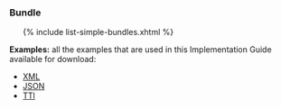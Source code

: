 
<!--
### BiologicallyDerivedProduct

<ul>{% include list-simple-biologicallyderivedproducts.xhtml %}</ul>

-->

### Bundle

<ul>{% include list-simple-bundles.xhtml %}</ul>

<!--

### CarePlan

<ul>{% include list-simple-careplans.xhtml %}</ul>

### Composition

<ul>{% include list-simple-bundles.xhtml %}</ul>

### Condition

<ul>{% include list-simple-conditions.xhtml %}</ul>


### DocumentReference

<ul>{% include list-simple-documentreferences.xhtml %}</ul>

### Encounter

<ul>{% include list-simple-encounters.xhtml %}</ul>

### Location
<ul>{% include list-simple-locations.xhtml %}</ul>

### MedicationAdministration

<ul>{% include list-simple-medicationadministrations.xhtml %}</ul>

### MedicationStatement

<ul>{% include list-simple-medicationstatements.xhtml %}</ul>

### Observation

<ul>{% include list-simple-observations.xhtml %}</ul>

### Organization

<ul>{% include list-simple-organizations.xhtml %}</ul>

### Patient

<ul>{% include list-simple-patients.xhtml %}</ul>


### PlanDefinition

<ul>{% include list-simple-plandefinitions.xhtml %}</ul>


### Procedure

<ul>{% include list-simple-procedures.xhtml %}</ul>

-->

<p></p>


**Examples:** all the examples that are used in this Implementation Guide available for download:

- [XML](examples.xml.zip)
- [JSON](examples.json.zip)
- [TTl](examples.ttl.zip)

